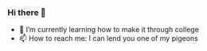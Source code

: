 ### Hi there 👋



- 🌱 I’m currently learning how to make it through college
- 📫 How to reach me: I can lend you one of my pigeons

